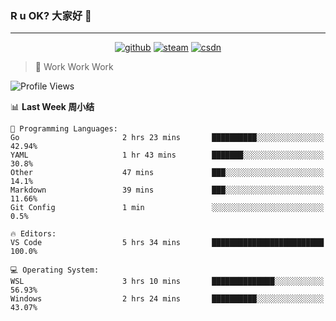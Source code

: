 ### R u OK? 大家好 👋

___

<p align="center">
  <a href="https://bigkjp97.github.io/"><img src="https://img.shields.io/badge/-GitPage-lightgrey" alt="github"></a>
  <a href="https://steamcommunity.com/id/bigkjp/"><img src="https://img.shields.io/badge/-Steam-black" alt="steam"></a>
  <a href="https://blog.csdn.net/qq_38986088"><img src="https://img.shields.io/badge/CSDN-cf000e" alt="csdn"></a>
</p>

> 🧟 Work Work Work

<!--START_SECTION:kjp readme-->
![Profile Views](http://img.shields.io/badge/Mi%20Amigos%E2%99%82%EF%B8%8F-0-ff69b4)

📊 **Last Week 周小结** 

```text
💬 Programming Languages: 
Go                       2 hrs 23 mins       ██████████░░░░░░░░░░░░░░░   42.94% 
YAML                     1 hr 43 mins        ███████░░░░░░░░░░░░░░░░░░   30.8% 
Other                    47 mins             ███░░░░░░░░░░░░░░░░░░░░░░   14.1% 
Markdown                 39 mins             ███░░░░░░░░░░░░░░░░░░░░░░   11.66% 
Git Config               1 min               ░░░░░░░░░░░░░░░░░░░░░░░░░   0.5%

🔥 Editors: 
VS Code                  5 hrs 34 mins       █████████████████████████   100.0%

💻 Operating System: 
WSL                      3 hrs 10 mins       ██████████████░░░░░░░░░░░   56.93% 
Windows                  2 hrs 24 mins       ██████████░░░░░░░░░░░░░░░   43.07%

```


<!--END_SECTION:kjp readme-->

<!--
**bigkjp97/bigkjp97** is a ✨ _special_ ✨ repository because its `README.md` (this file) appears on your GitHub profile.

Here are some ideas to get you started:

- 🔭 I’m currently working on ...
- 🌱 I’m currently learning ...
- 👯 I’m looking to collaborate on ...
- 🤔 I’m looking for help with ...
- 💬 Ask me about ...
- 📫 How to reach me: ...
- 😄 Pronouns: ...
- ⚡ Fun fact: ... -->
